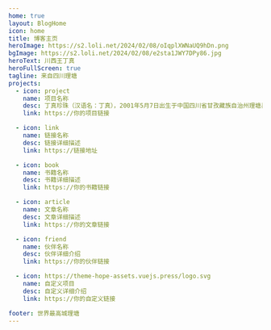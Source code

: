 ```yaml
---
home: true
layout: BlogHome
icon: home
title: 博客主页
heroImage: https://s2.loli.net/2024/02/08/oIqplXWNaUQ9hDn.png
bgImage: https://s2.loli.net/2024/02/08/e2sta1JWY7DPy86.jpg
heroText: 川西王丁真
heroFullScreen: true
tagline: 来自四川理塘
projects:
  - icon: project
    name: 项目名称
    desc: 丁真珍珠（汉语名：丁真），2001年5月7日出生于中国四川省甘孜藏族自治州理塘县，中国内地藏族男歌手 [66-67]，四川文化旅游宣传推广大使
    link: https://你的项目链接

  - icon: link
    name: 链接名称
    desc: 链接详细描述
    link: https://链接地址

  - icon: book
    name: 书籍名称
    desc: 书籍详细描述
    link: https://你的书籍链接

  - icon: article
    name: 文章名称
    desc: 文章详细描述
    link: https://你的文章链接

  - icon: friend
    name: 伙伴名称
    desc: 伙伴详细介绍
    link: https://你的伙伴链接

  - icon: https://theme-hope-assets.vuejs.press/logo.svg
    name: 自定义项目
    desc: 自定义详细介绍
    link: https://你的自定义链接

footer: 世界最高城理塘
---
```



